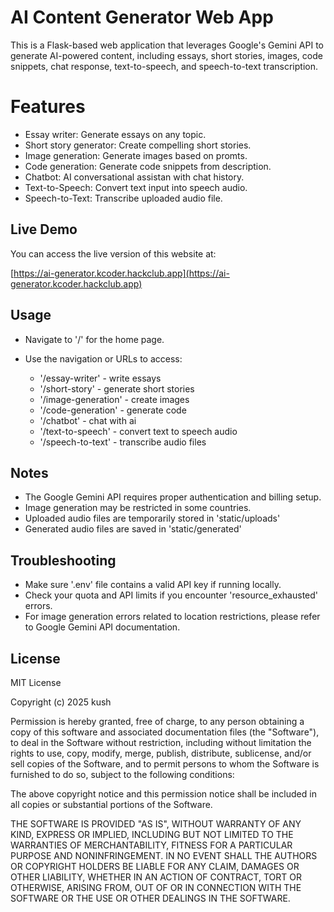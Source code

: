 # AI Content Generator Web App

This is a Flask-based web application that leverages Google's Gemini API to generate AI-powered content, including essays, short stories, images, code snippets, chat response, text-to-speech, and speech-to-text transcription.

# Features

- Essay writer: Generate essays on any topic.
- Short story generator: Create compelling short stories.
- Image generation: Generate images based on promts.
- Code generation: Generate code snippets from description.
- Chatbot: AI conversational assistan with chat history.
- Text-to-Speech: Convert text input into speech audio.
- Speech-to-Text: Transcribe uploaded audio file.

## Live Demo

You can access the live version of this website at:

[https://ai-generator.kcoder.hackclub.app](https://ai-generator.kcoder.hackclub.app)

## Usage

- Navigate to '/' for the home page.
- Use the navigation or URLs to access:

    - '/essay-writer' - write essays
    - '/short-story' - generate short stories
    - '/image-generation' - create images
    - '/code-generation' - generate code
    - '/chatbot' - chat with ai
    - '/text-to-speech' - convert text to speech audio
    - '/speech-to-text' - transcribe audio files

## Notes

- The Google Gemini API requires proper authentication and billing setup.
- Image generation may be restricted in some countries.
- Uploaded audio files are temporarily stored in 'static/uploads'
- Generated audio files are saved in 'static/generated'

## Troubleshooting

- Make sure '.env' file contains a valid API key if running locally.
- Check your quota and API limits if you encounter 'resource_exhausted' errors.
- For image generation errors related to location restrictions, please refer to Google Gemini API documentation.

## License

MIT License

Copyright (c) 2025 kush

Permission is hereby granted, free of charge, to any person obtaining a copy
of this software and associated documentation files (the "Software"), to deal
in the Software without restriction, including without limitation the rights
to use, copy, modify, merge, publish, distribute, sublicense, and/or sell
copies of the Software, and to permit persons to whom the Software is
furnished to do so, subject to the following conditions:

The above copyright notice and this permission notice shall be included in all
copies or substantial portions of the Software.

THE SOFTWARE IS PROVIDED "AS IS", WITHOUT WARRANTY OF ANY KIND, EXPRESS OR
IMPLIED, INCLUDING BUT NOT LIMITED TO THE WARRANTIES OF MERCHANTABILITY,
FITNESS FOR A PARTICULAR PURPOSE AND NONINFRINGEMENT. IN NO EVENT SHALL THE
AUTHORS OR COPYRIGHT HOLDERS BE LIABLE FOR ANY CLAIM, DAMAGES OR OTHER
LIABILITY, WHETHER IN AN ACTION OF CONTRACT, TORT OR OTHERWISE, ARISING FROM,
OUT OF OR IN CONNECTION WITH THE SOFTWARE OR THE USE OR OTHER DEALINGS IN THE
SOFTWARE.
